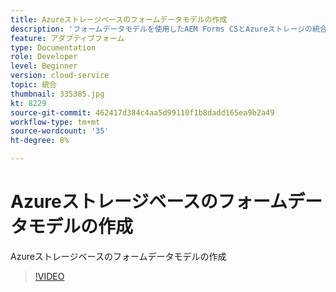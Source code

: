```yaml
---
title: Azureストレージベースのフォームデータモデルの作成
description: 'フォームデータモデルを使用したAEM Forms CSとAzureストレージの統合 '
feature: アダプティブフォーム
type: Documentation
role: Developer
level: Beginner
version: cloud-service
topic: 統合
thumbnail: 335385.jpg
kt: 8229
source-git-commit: 462417d384c4aa5d99110f1b8dadd165ea9b2a49
workflow-type: tm+mt
source-wordcount: '35'
ht-degree: 8%

---
```


# Azureストレージベースのフォームデータモデルの作成

Azureストレージベースのフォームデータモデルの作成

>[!VIDEO](https://video.tv.adobe.com/v/335385/?quality=12&learn=on)

